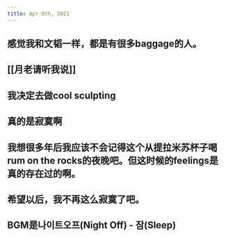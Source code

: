 ```yaml
---
title: Apr 8th, 2021
---
```


## 感觉我和文韬一样，都是有很多baggage的人。
## [[月老请听我说]]
## 我决定去做cool sculpting
## 真的是寂寞啊
## 我想很多年后我应该不会记得这个从提拉米苏杯子喝rum on the rocks的夜晚吧。但这时候的feelings是真的存在过的啊。
## 希望以后，我不再这么寂寞了吧。
## BGM是나이트오프(Night Off) - 잠(Sleep)
##
